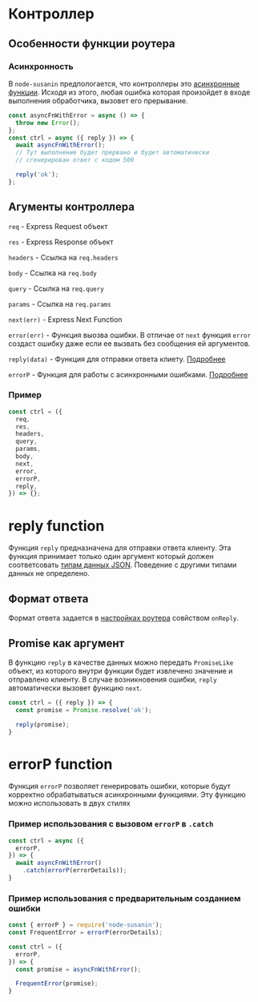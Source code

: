 # Контроллер

## Особенности функции роутера
### Асинхронность
В `node-susanin` предпологается, что контроллеры это [асинхронные функции](https://developer.mozilla.org/en-US/docs/Web/JavaScript/Reference/Statements/async_function). Исходя из этого, любая ошибка которая произойдет в входе выполнения обработчика, вызовет его прерывание.

```javascript
const asyncFnWithError = async () => {
  throw new Error();
};
const ctrl = async ({ reply }) => {
  await asyncFnWithError();
  // Тут выполнение будет прервано и будет автоматически 
  // сгенерирован ответ с кодом 500

  reply('ok');
};
``` 

## Агументы контроллера

`req` - Express Request объект

`res` - Express Response объект

`headers` - Ссылка на `req.headers`

`body` - Ссылка на `req.body`

`query` - Ссылка на `req.query`

`params` - Ссылка на `req.params`

`next(err)` - Express Next Function

`error(err)` - Функция выозва ошибки.
В отличае от `next` функция `error` создаст ошибку даже если ее вызвать без сообщения ей аргументов.

`reply(data)` - Функция для отправки ответа клиету. [Подробнее](#reply-function)

`errorP` - Функция для работы с асинхронными ошибками. [Подробнее](#errorP-function)

### Пример
```javascript
const ctrl = ({
  req,
  res,
  headers,
  query,
  params,
  body,
  next,
  error,
  errorP,
  reply,
}) => {};
```


# reply function
Функция `reply` предназначена для отправки ответа клиенту. Эта функция принимает только один аргумент который должен соответсовать [типам данных JSON](https://www.w3schools.com/js/js_json_datatypes.asp). Поведение с другими типами данных не определено.

## Формат ответа
Формат ответа задается в [настройках роутера]() совйством `onReply`.

## Promise как аргумент
В функцию `reply` в качестве данных можно передать `PromiseLike` объект, из которого внутри функции будет извлечено значение и отправлено клиенту. В случае возникновения ошибки, `reply` автоматически вызовет функцию `next`.

```javascript
const ctrl = ({ reply }) => {
  const promise = Promise.resolve('ok');

  reply(promise);
}
```

# errorP function
Функция `errorP` позволяет генерировать ошибки, которые будут корректно обрабатываться асинхронными функциями. Эту функцию можно использовать в двух стилях

### Пример использования с вызовом `errorP` в `.catch`
```javascript
const ctrl = async ({
  errorP,
}) => {
  await asyncFnWithError()
    .catch(errorP(errorDetails));
}
```

### Пример использования с предварительным созданием ошибки
```javascript
const { errorP } = require('node-susanin');
const FrequentError = errorP(errorDetails);

const ctrl = ({
  errorP,
}) => {
  const promise = asyncFnWithError();

  FrequentError(promise);
}
```
